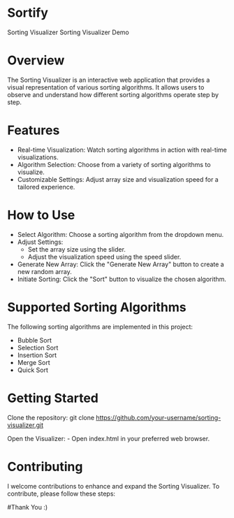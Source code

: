 # Sortify
Sorting Visualizer
Sorting Visualizer Demo

 # Overview
The Sorting Visualizer is an interactive web application that provides a visual representation of various sorting algorithms. It allows users to observe and understand how different sorting algorithms operate step by step.

 # Features
 - Real-time Visualization: Watch sorting algorithms in action with real-time visualizations.
 - Algorithm Selection: Choose from a variety of sorting algorithms to visualize.
 - Customizable Settings: Adjust array size and visualization speed for a tailored experience.

 # How to Use
 - Select Algorithm: Choose a sorting algorithm from the dropdown menu.
 - Adjust Settings:
    - Set the array size using the slider.
    - Adjust the visualization speed using the speed slider.
 - Generate New Array: Click the "Generate New Array" button to create a new random array.
 - Initiate Sorting: Click the "Sort" button to visualize the chosen algorithm.

# Supported Sorting Algorithms
The following sorting algorithms are implemented in this project:
- Bubble Sort
- Selection Sort
- Insertion Sort
- Merge Sort
- Quick Sort

# Getting Started
Clone the repository:
                    git clone https://github.com/your-username/sorting-visualizer.git

Open the Visualizer:
    - Open index.html in your preferred web browser.


# Contributing
I welcome contributions to enhance and expand the Sorting Visualizer. To contribute, please follow these steps:

#Thank You :)
